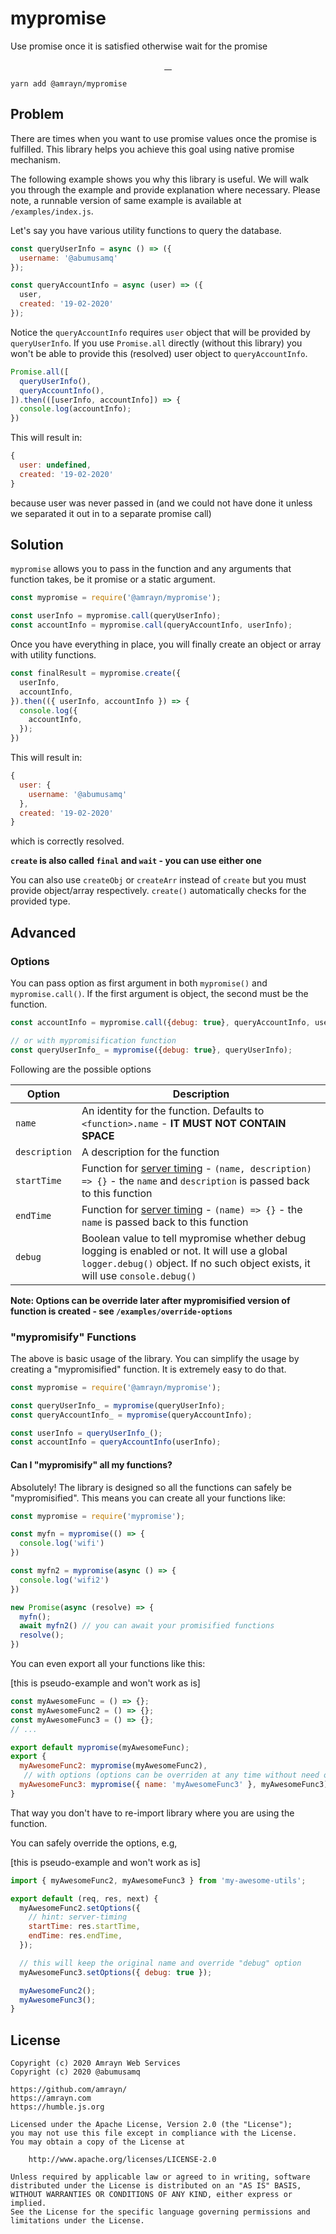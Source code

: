 # mypromise
Use promise once it is satisfied otherwise wait for the promise

<p align="center">
  <a aria-label="Build Status" href="https://travis-ci.org/amrayn/mypromise">
    <img alt="" src="https://img.shields.io/travis/amrayn/mypromise/master.svg?style=for-the-badge&labelColor=000000">
  </a>
  <a aria-label="NPM version" href="https://www.npmjs.com/package/@amrayn/mypromise">
    <img alt="" src="https://img.shields.io/npm/v/@amrayn/mypromise.svg?style=for-the-badge&labelColor=000000">
  </a>
  <a aria-label="License" href="https://github.com/amrayn/mypromise/blob/master/LICENSE">
    <img alt="" src="https://img.shields.io/npm/l/@amrayn/mypromise?style=for-the-badge&labelColor=000000">
  </a>

  <a aria-label="Donate via PayPal" href="https://amrayn.com/donate">
    <img alt="" src="https://img.shields.io/static/v1?label=Donate&message=PayPal&color=purple&style=for-the-badge&labelColor=000000">
  </a>
</p>

```
yarn add @amrayn/mypromise
```

## Problem
There are times when you want to use promise values once the promise is fulfilled. This library helps you achieve this goal using native promise mechanism.

The following example shows you why this library is useful. We will walk you through the example and provide explanation where necessary. Please note, a runnable version of same example is available at `/examples/index.js`.

Let's say you have various utility functions to query the database.

```javascript
const queryUserInfo = async () => ({
  username: '@abumusamq'
});

const queryAccountInfo = async (user) => ({
  user,
  created: '19-02-2020'
});
```

Notice the `queryAccountInfo` requires `user` object that will be provided by `queryUserInfo`. If you use `Promise.all` directly (without this library) you won't be able to provide this (resolved) user object to `queryAccountInfo`.

```javascript
Promise.all([
  queryUserInfo(),
  queryAccountInfo(),
]).then(([userInfo, accountInfo]) => {
  console.log(accountInfo);
})

```

This will result in:

```javascript
{
  user: undefined,
  created: '19-02-2020'
}
```

because user was never passed in (and we could not have done it unless we separated it out in to a separate promise call)

## Solution
`mypromise` allows you to pass in the function and any arguments that function takes, be it promise or a static argument.

```javascript
const mypromise = require('@amrayn/mypromise');

const userInfo = mypromise.call(queryUserInfo);
const accountInfo = mypromise.call(queryAccountInfo, userInfo);
```

Once you have everything in place, you will finally create an object or array with utility functions.

```javascript
const finalResult = mypromise.create({
  userInfo,
  accountInfo,
}).then(({ userInfo, accountInfo }) => {
  console.log({
    accountInfo,
  });
})
```

This will result in:

```javascript
{
  user: {
    username: '@abumusamq'
  },
  created: '19-02-2020'
}
```

which is correctly resolved.

**`create` is also called `final` and `wait` - you can use either one**

You can also use `createObj` or `createArr` instead of `create` but you must provide object/array respectively. `create()` automatically checks for the provided type.

## Advanced

### Options
You can pass option as first argument in both `mypromise()` and `mypromise.call()`. If the first argument is object, the second must be the function.

```javascript
const accountInfo = mypromise.call({debug: true}, queryAccountInfo, userInfo);

// or with mypromisification function
const queryUserInfo_ = mypromise({debug: true}, queryUserInfo);
```

Following are the possible options

| **Option** | **Description** |
|--|--|
| `name` | An identity for the function. Defaults to `<function>.name` - **IT MUST NOT CONTAIN SPACE** |
| `description` | A description for the function |
| `startTime` | Function for [server timing](https://www.w3.org/TR/server-timing/) - `(name, description) => {}` - the `name` and `description` is passed back to this function |
| `endTime` | Function for [server timing](https://www.w3.org/TR/server-timing/) - `(name) => {}` - the `name` is passed back to this function |
| `debug` | Boolean value to tell mypromise whether debug logging is enabled or not. It will use a global `logger.debug()` object. If no such object exists, it will use `console.debug()` |

**Note: Options can be override later after mypromisified version of function is created - see `/examples/override-options`**

### "mypromisify" Functions
The above is basic usage of the library. You can simplify the usage by creating a "mypromisified" function. It is extremely easy to do that.

```javascript
const mypromise = require('@amrayn/mypromise');

const queryUserInfo_ = mypromise(queryUserInfo);
const queryAccountInfo_ = mypromise(queryAccountInfo);

const userInfo = queryUserInfo_();
const accountInfo = queryAccountInfo(userInfo);
```

#### Can I "mypromisify" all my functions?
Absolutely! The library is designed so all the functions can safely be "mypromisified". This means you can create all your functions like:

```javascript
const mypromise = require('mypromise');

const myfn = mypromise(() => {
  console.log('wifi')
})

const myfn2 = mypromise(async () => {
  console.log('wifi2')
})

new Promise(async (resolve) => {
  myfn();
  await myfn2() // you can await your promisified functions
  resolve();
})
```

You can even export all your functions like this:

[this is pseudo-example and won't work as is]

```javascript
const myAwesomeFunc = () => {};
const myAwesomeFunc2 = () => {};
const myAwesomeFunc3 = () => {};
// ...

export default mypromise(myAwesomeFunc);
export {
  myAwesomeFunc2: mypromise(myAwesomeFunc2),
   // with options (options can be overriden at any time without need of importing the library)
  myAwesomeFunc3: mypromise({ name: 'myAwesomeFunc3' }, myAwesomeFunc3),
}
```

That way you don't have to re-import library where you are using the function.

You can safely override the options, e.g,

[this is pseudo-example and won't work as is]

```javascript
import { myAwesomeFunc2, myAwesomeFunc3 } from 'my-awesome-utils';

export default (req, res, next) {
  myAwesomeFunc2.setOptions({
    // hint: server-timing
    startTime: res.startTime,
    endTime: res.endTime,
  });

  // this will keep the original name and override "debug" option
  myAwesomeFunc3.setOptions({ debug: true });

  myAwesomeFunc2();
  myAwesomeFunc3();
}
```

## License
```
Copyright (c) 2020 Amrayn Web Services
Copyright (c) 2020 @abumusamq

https://github.com/amrayn/
https://amrayn.com
https://humble.js.org

Licensed under the Apache License, Version 2.0 (the "License");
you may not use this file except in compliance with the License.
You may obtain a copy of the License at

    http://www.apache.org/licenses/LICENSE-2.0

Unless required by applicable law or agreed to in writing, software
distributed under the License is distributed on an "AS IS" BASIS,
WITHOUT WARRANTIES OR CONDITIONS OF ANY KIND, either express or implied.
See the License for the specific language governing permissions and
limitations under the License.
```
